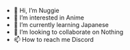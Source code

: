 - 👋 Hi, I’m Nuggie
- 👀 I’m interested in Anime
- 🌱 I’m currently learning Japanese
- 💞️ I’m looking to collaborate on Nothing
- 📫 How to reach me Discord

<!---
NuggieCat/NuggieCat is a ✨ special ✨ repository because its `README.md` (this file) appears on your GitHub profile.
You can click the Preview link to take a look at your changes.
--->
